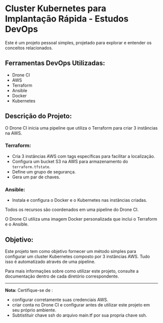 # Cluster Kubernetes para Implantação Rápida - Estudos DevOps

Este é um projeto pessoal simples, projetado para explorar e entender os conceitos relacionados.

## Ferramentas DevOps Utilizadas:

- Drone CI
- AWS
- Terraform
- Ansible
- Docker
- Kubernetes

## Descrição do Projeto:

O Drone CI inicia uma pipeline que utiliza o Terraform para criar 3 instâncias na AWS.

### Terraform:
- Cria 3 instâncias AWS com tags específicas para facilitar a localização.
- Configura um bucket S3 na AWS para armazenamento do `terraform.tfstate`.
- Define um grupo de segurança.
- Gera um par de chaves.

### Ansible:
- Instala e configura o Docker e o Kubernetes nas instâncias criadas.

Todos os recursos são coordenados em uma pipeline do Drone CI.

O Drone CI utiliza uma imagem Docker personalizada que inclui o Terraform e o Ansible.

## Objetivo:

Este projeto tem como objetivo fornecer um método simples para configurar um cluster Kubernetes composto por 3 instâncias AWS. Tudo isso é automatizado através de uma pipeline.

Para mais informações sobre como utilizar este projeto, consulte a documentação dentro de cada diretório correspondente.

---
**Nota:** Certifique-se de :
- configurar corretamente suas credenciais AWS.
- criar conta no Drone CI e configurar antes de utilizar este projeto em seu próprio ambiente.
- Subtistituir chave ssh do arquivo main.tf por sua propria chave ssh.
